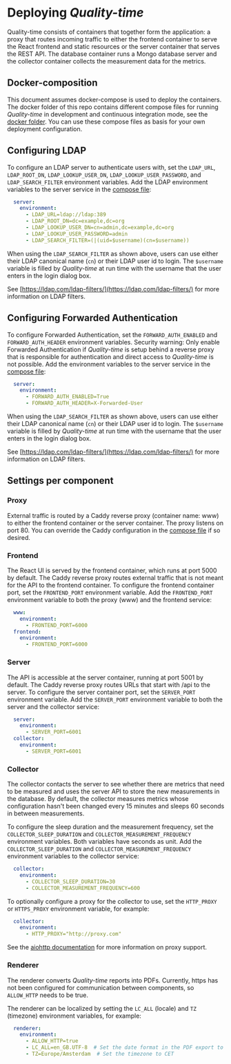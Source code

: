 # Deploying *Quality-time*

Quality-time consists of containers that together form the application: a proxy that routes incoming traffic to either the frontend container to serve the React frontend and static resources or the server container that serves the REST API. The database container runs a Mongo database server and the collector container collects the measurement data for the metrics.

## Docker-composition

This document assumes docker-compose is used to deploy the containers. The docker folder of this repo contains different compose files for running *Quality-time* in development and continuous integration mode, see the [docker folder](../docker). You can use these compose files as basis for your own deployment configuration.

## Configuring LDAP

To configure an LDAP server to authenticate users with, set the `LDAP_URL`, `LDAP_ROOT_DN`, `LDAP_LOOKUP_USER_DN`, `LDAP_LOOKUP_USER_PASSWORD`, and `LDAP_SEARCH_FILTER` environment variables. Add the LDAP environment variables to the server service in the [compose file](../docker/docker-compose.yml):

```yaml
  server:
    environment:
      - LDAP_URL=ldap://ldap:389
      - LDAP_ROOT_DN=dc=example,dc=org
      - LDAP_LOOKUP_USER_DN=cn=admin,dc=example,dc=org
      - LDAP_LOOKUP_USER_PASSWORD=admin
      - LDAP_SEARCH_FILTER=(|(uid=$username)(cn=$username))
```

When using the `LDAP_SEARCH_FILTER` as shown above, users can use either their LDAP canonical name (`cn`) or their LDAP user id to login. The `$username` variable is filled by *Quality-time* at run time with the username that the user enters in the login dialog box.

See [https://ldap.com/ldap-filters/](https://ldap.com/ldap-filters/) for more information on LDAP filters.

## Configuring Forwarded Authentication

To configure Forwarded Authentication, set the `FORWARD_AUTH_ENABLED` and `FORWARD_AUTH_HEADER` environment variables. Security warning: Only enable Forwarded Authentication if *Quality-time* is setup behind a reverse proxy that is responsible for authentication and direct access to *Quality-time* is not possible. Add the environment variables to the server service in the [compose file](../docker/docker-compose.yml):

```yaml
  server:
    environment:
      - FORWARD_AUTH_ENABLED=True
      - FORWARD_AUTH_HEADER=X-Forwarded-User
```

When using the `LDAP_SEARCH_FILTER` as shown above, users can use either their LDAP canonical name (`cn`) or their LDAP user id to login. The `$username` variable is filled by *Quality-time* at run time with the username that the user enters in the login dialog box.

See [https://ldap.com/ldap-filters/](https://ldap.com/ldap-filters/) for more information on LDAP filters.

## Settings per component

### Proxy

External traffic is routed by a Caddy reverse proxy (container name: www) to either the frontend container or the server container. The proxy listens on port 80. You can override the Caddy configuration in the [compose file](../docker/docker-compose.yml) if so desired.

### Frontend

The React UI is served by the frontend container, which runs at port 5000 by default. The Caddy reverse proxy routes external traffic that is not meant for the API to the frontend container. To configure the frontend container port, set the `FRONTEND_PORT` environment variable. Add the `FRONTEND_PORT` environment variable to both the proxy (www) and the frontend service:

```yaml
  www:
    environment:
      - FRONTEND_PORT=6000
  frontend:
    environment:
      - FRONTEND_PORT=6000
```

### Server

The API is accessible at the server container, running at port 5001 by default. The Caddy reverse proxy routes URLs that start with /api to the server. To configure the server container port, set the `SERVER_PORT` environment variable. Add the `SERVER_PORT` environment variable to both the server and the collector service:

```yaml
  server:
    environment:
      - SERVER_PORT=6001
  collector:
    environment:
      - SERVER_PORT=6001
```

### Collector

The collector contacts the server to see whether there are metrics that need to be measured and uses the server API to store the new measurements in the database. By default, the collector measures metrics whose configuration hasn't been changed every 15 minutes and sleeps 60 seconds in between measurements.

To configure the sleep duration and the measurement frequency, set the `COLLECTOR_SLEEP_DURATION` and `COLLECTOR_MEASUREMENT_FREQUENCY` environment variables. Both variables have seconds as unit. Add the `COLLECTOR_SLEEP_DURATION` and `COLLECTOR_MEASUREMENT_FREQUENCY` environment variables to the collector service:

```yaml
  collector:
    environment:
      - COLLECTOR_SLEEP_DURATION=30
      - COLLECTOR_MEASUREMENT_FREQUENCY=600
```

To optionally configure a proxy for the collector to use, set the `HTTP_PROXY` or `HTTPS_PROXY` environment variable, for example:

```yaml
  collector:
    environment:
      - HTTP_PROXY="http://proxy.com"
```

See the [aiohttp documentation](https://docs.aiohttp.org/en/stable/client_advanced.html#proxy-support) for more information on proxy support.

### Renderer

The renderer converts *Quality-time* reports into PDFs. Currently, https has not been configured for communication between components, so `ALLOW_HTTP` needs to be true. 

The renderer can be localized by setting the `LC_ALL` (locale) and `TZ` (timezone) environment variables, for example:

```yaml
  renderer:
    environment:
      - ALLOW_HTTP=true
      - LC_ALL=en_GB.UTF-8  # Set the date format in the PDF export to DD-MM-YYYY
      - TZ=Europe/Amsterdam  # Set the timezone to CET
```
